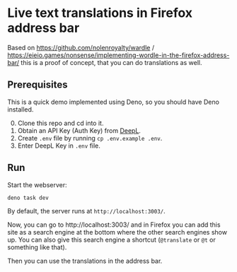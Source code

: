 # Live text translations in Firefox address bar

Based on https://github.com/nolenroyalty/wardle / https://eieio.games/nonsense/implementing-wordle-in-the-firefox-address-bar/
this is a proof of concept, that you can do translations as well.

## Prerequisites

This is a quick demo implemented using Deno, so you should have Deno installed.

0. Clone this repo and cd into it.
1. Obtain an API Key (Auth Key) from [DeepL](https://www.deepl.com/pro-api).
2. Create `.env` file by running `cp .env.example .env`.
3. Enter DeepL Key in `.env` file.

## Run

Start the webserver:

```command
deno task dev
```

By default, the server runs at `http://localhost:3003/`.

Now, you can go to http://localhost:3003/ and in Firefox you can
add this site as a search engine at the bottom where the other search engines
show up.
You can also give this search engine a shortcut (`@translate` or `@t` or something like that).

Then you can use the translations in the address bar.

